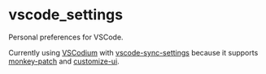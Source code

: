 # vscode_settings
Personal preferences for VSCode.

Currently using [VSCodium](https://vscodium.com) with [vscode-sync-settings](https://github.com/zokugun/vscode-sync-settings)
because it supports [monkey-patch](https://github.com/iocave/monkey-patch)
and [customize-ui](https://github.com/iocave/customize-ui).
